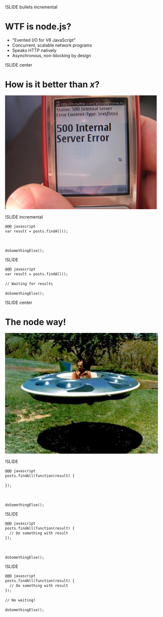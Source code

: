 !SLIDE bullets incremental

# WTF is node.js? #

* "Evented I/O for V8 JavaScript"
* Concurrent, scalable network programs
* Speaks HTTP natively
* Asynchronous, non-blocking by design

!SLIDE center

# How is it better than *x*? #

![Error](500.jpeg)

!SLIDE incremental

    @@@ javascript
    var result = posts.findAll();



    doSomethingElse();

!SLIDE

    @@@ javascript
    var result = posts.findAll();

    // Waiting for results

    doSomethingElse();

!SLIDE center

# The node way! #

![Hovercar](hovercar.jpg)

!SLIDE

    @@@ javascript
    posts.findAll(function(result) {

    });



    doSomethingElse();

!SLIDE

    @@@ javascript
    posts.findAll(function(result) {
      // Do something with result
    });



    doSomethingElse();

!SLIDE

    @@@ javascript
    posts.findAll(function(result) {
      // Do something with result
    });

    // No waiting!

    doSomethingElse();
